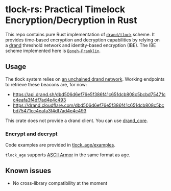 # tlock-rs: Practical Timelock Encryption/Decryption in Rust

This repo contains pure Rust implementation of [`drand/tlock`](https://github.com/drand/tlock) scheme. It provides time-based encryption and decryption capabilities by relying on a [drand](https://drand.love/) threshold network and identity-based encryption (IBE). The IBE scheme implemented here is [`Boneh-Franklin`](https://crypto.stanford.edu/~dabo/papers/bfibe.pdf).

## Usage
The tlock system relies on [an unchained drand network](https://drand.love/docs/cryptography/#randomness). Working endpoints to retrieve these beacons are, for now:
- https://api.drand.sh/dbd506d6ef76e5f386f41c651dcb808c5bcbd75471cc4eafa3f4df7ad4e4c493
- https://drand.cloudflare.com/dbd506d6ef76e5f386f41c651dcb808c5bcbd75471cc4eafa3f4df7ad4e4c493

This crate does not provide a drand client. You can use [drand_core](https://github.com/thibmeu/drand-rs).

### Encrypt and decrypt

Code examples are provided in [tlock_age/examples](./tlock_age/examples).

`tlock_age` supports [ASCII Armor](https://github.com/C2SP/C2SP/blob/main/age.md#ascii-armor) in the same format as age.

## Known issues
- No cross-library compatibility at the moment

